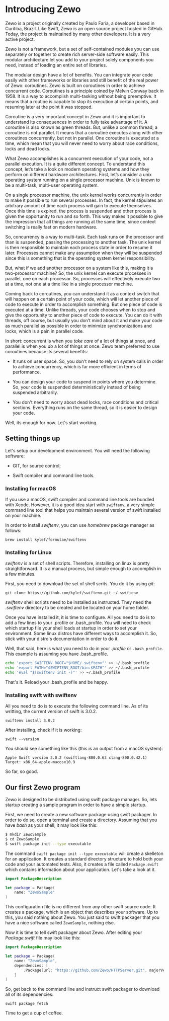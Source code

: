 # Introducing Zewo

Zewo is a project originally created by Paulo Faria, a developer based in
Curitiba, Brazil. Like Swift, Zewo is an open source project hosted in
GitHub. Today, the project is maintained by many other developers. It is a very
active project.

Zewo is not a framework, but a set of self-contained modules you can use
separately or together to create rich server-side software easily. This modular
architecture let you add to your project solely components you need, instead of
loading an entire set of libraries.

The modular design have a lot of benefits. You can integrate your code easily
with other frameworks or libraries and still benefit of the real power of Zewo:
coroutines. Zewo is built on coroutines in order to achieve concurrent
code. Coroutines is a principle coined by Melvin Conway back in 1958. It is a
way to accomplish multi-tasking without being preemptive. It means that a
routine is capable to stop its execution at certain points, and resuming later
at the point it was stopped.

Coroutine is a very important concept in Zewo and it is important to understand
its consequences in order to fully take advantage of it. A coroutine is also
known as green threads. But, unlike a common thread, a coroutine is not
parallel. It means that a coroutine executes along with other coroutines
concurrently, but not in parallel. One coroutine is executed at a time, which
mean that you will never need to worry about race conditions, locks and dead
locks.

What Zewo accomplishes is a concurrent execution of your code, not a parallel
execution. It is a quite different concept. To understand this concept, let’s
take a look on modern operating systems and how they perform on different
hardware architectures. First, let’s consider a unix operating system running on
a single processor machine. Unix is known to be a multi-task, multi-user
operating system.

On a single processor machine, the unix kernel works concurrently in order to
make it possible to run several processes. In fact, the kernel stipulates an
arbitrary amount of time each process will gain to execute themselves. Once this
time is expired, the process is suspended and other process is given the
opportunity to run and so forth. This way makes it possible to give the
impression that all things are running at the same time, since context switching
is really fast on modern hardware.

So, concurrency is a way to multi-task. Each task runs on the processor and than
is suspended, passing the processing to another task. The unix kernel is then
responsible to maintain each process state in order to resume it
later. Processes cannot make any assumption when they will be suspended since
this is something that is the operating system kernel responsibility.

But, what if we add another processor on a system like this, making it a
two-processor machine? So, the unix kernel can execute processes in parallel,
one on each processor. So, processes will effectively execute two at a time, not
one at a time like in a single processor machine.

Coming back to coroutines, you can understand it as a context switch that will
happen on a certain point of your code, which will let another piece of code to
execute in order to accomplish something. But one piece of code is executed at a
time. Unlike threads, your code chooses when to stop and give the opportunity to
another piece of code to execute. You can do it with threads, off course, but
usually you don’t mind about it and make your code as much parallel as possible
in order to minimize synchronizations and locks, which is a pain in parallel
code.

In short: concurrent is when you *take care* of a lot of things at once, and
parallel is when you *do* a lot of things at once. Zewo team preferred to use
coroutines because its several benefits:

- It runs on user space. So, you don't need to rely on system calls in order to
  achieve concurrency, which is far more efficient in terms of performance.

- You can design your code to suspend in points where you determine. So, your
  code is suspended deterministically instead of being suspended arbitrarily.

- You don't need to worry about dead locks, race conditions and critical
  sections. Everything runs on the same thread, so it is easier to design your
  code.

Well, its enough for now. Let's start working.

## Setting things up

Let's setup our development environment. You will need the following software:

- GIT, for source control;

- Swift compiler and command line tools.

### Installing for macOS

If you use a macOS, swift compiler and command line tools are bundled with
Xcode. However, it is a good idea start with `swiftenv`, a very simple command
line tool that helps you maintain several version of swift installed on your
machine.

In order to install _swiftenv_, you can use _homebrew_ package manager as follows:

`brew install kylef/formulae/swiftenv`

### Installing for Linux

_swiftenv_ is a set of shell scripts. Therefore, installing on linux is pretty
straightforward. It is a manual process, but simple enough to accomplish in a
few minutes.

First, you need to download the set of shell scrits. You do it by using _git_:

`git clone https://github.com/kylef/swiftenv.git ~/.swiftenv`

_swiftenv_ shell scripts need to be installed as instructed. They need the
_.swiftenv_ directory to be created and be located on your home folder.

Once you have installed it, it is time to configure. All you need to do is to
add a few lines to your .profile or .bash_profile. You will need to check which
startup file your shell loads at startup in order to set your environment. Some
linux distros have different ways to accomplish it. So, stick with your distro's
documentation in order to do it.

Well, that said, here is what you need to do in your _.profile_ or
`.bash_profile`. This example is assuming you have .bash_profile.

```bash
echo 'export SWIFTENV_ROOT="$HOME/.swiftenv"' >> ~/.bash_profile
echo 'export PATH="$SWIFTENV_ROOT/bin:$PATH"' >> ~/.bash_profile
echo 'eval "$(swiftenv init -)"' >> ~/.bash_profile
```

That's it. Reload your .bash_profile and be happy.

### Installing swift with swiftenv

All you need to do is to execute the following command line. As of its writting,
the current version of swift is 3.0.2.

`swiftenv install 3.0.2`

After installing, check if it is working:

`swift --version`

You should see something like this (this is an output from a macOS system):

`Apple Swift version 3.0.2 (swiftlang-800.0.63 clang-800.0.42.1)
Target: x86_64-apple-macosx10.9`

So far, so good. 

## Our first Zewo program

Zewo is designed to be distributed using swift package manager. So, lets startup
creating a sample program in order to have a simple startup.

First, we need to create a new software package using swift packager. In order
to do so, open a terminal and create a directory. Assuming that you have _bash_
as your shell, it may look like this:

```bash
$ mkdir ZewoSample
$ cd ZewoSample
$ swift package init --type executable
```

The command `swift package init --type executable` will create a skelleton for
an application. It creates a standard directory structure to hold both your code
and your automated tests. Also, it creates a file called `Package.swift` which
contains information about your application. Let's take a look at it.

```swift
import PackageDescription

let package = Package(
    name: "ZewoSample"
)
```

This configuration file is no different from any other swift source code. It
creates a package, which is an object that describes your software. Up to this,
you said nothing about Zewo. You just said to swift packager that you have a
nice software called `ZewoSample`, nothing else.

Now it is time to tell swift packager about Zewo. After editing your
_Package.swift_ file may look like this:

```swift
import PackageDescription

let package = Package(
    name: "ZewoSample",
    dependencies: [
        .Package(url: "https://github.com/Zewo/HTTPServer.git", majorVersion: 0, minor: 14),
    ]
)
```

So, get back to the command line and instruct swift packager to download all of
its dependencies:

`swift package fetch`

Time to get a cup of coffee.


